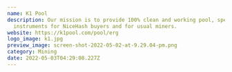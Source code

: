 ```yaml
---
name: K1 Pool
description: Our mission is to provide 100% clean and working pool, special
  instruments for NiceHash buyers and for usual miners.
website: https://k1pool.com/pool/erg
logo_image: k1.jpg
preview_image: screen-shot-2022-05-02-at-9.29.04-pm.png
category: Mining
date: 2022-05-03T04:29:08.227Z
---
```

